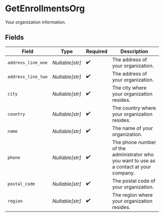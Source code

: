 # GetEnrollmentsOrg

Your organization information.


## Fields

| Field                                                                                   | Type                                                                                    | Required                                                                                | Description                                                                             |
| --------------------------------------------------------------------------------------- | --------------------------------------------------------------------------------------- | --------------------------------------------------------------------------------------- | --------------------------------------------------------------------------------------- |
| `address_line_one`                                                                      | *Nullable[str]*                                                                         | :heavy_check_mark:                                                                      | The address of your organization.                                                       |
| `address_line_two`                                                                      | *Nullable[str]*                                                                         | :heavy_check_mark:                                                                      | The address of your organization.                                                       |
| `city`                                                                                  | *Nullable[str]*                                                                         | :heavy_check_mark:                                                                      | The city where your organization resides.                                               |
| `country`                                                                               | *Nullable[str]*                                                                         | :heavy_check_mark:                                                                      | The country where your organization resides.                                            |
| `name`                                                                                  | *Nullable[str]*                                                                         | :heavy_check_mark:                                                                      | The name of your organization.                                                          |
| `phone`                                                                                 | *Nullable[str]*                                                                         | :heavy_check_mark:                                                                      | The phone number of the administrator who you want to use as a contact at your company. |
| `postal_code`                                                                           | *Nullable[str]*                                                                         | :heavy_check_mark:                                                                      | The postal code of your organization.                                                   |
| `region`                                                                                | *Nullable[str]*                                                                         | :heavy_check_mark:                                                                      | The region where your organization resides.                                             |